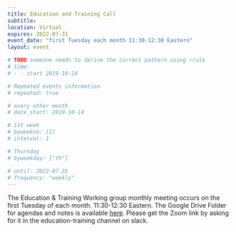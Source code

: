 ```yaml
---
title: Education and Training Call
subtitle:
location: Virtual
expires: 2022-07-31
event_date: "first Tuesday each month 11:30-12:30 Eastern"
layout: event

# TODO someone needs to derive the correct pattern using rrule
# time:
# - - start 2019-10-14

# Repeated events information
# repeated: true

# every other month
# date_start: 2019-10-14

# 1st week
# byweekno: [1]
# interval: 1

# Thursday
# byweekday: ["th"]

# until: 2022-07-31
# frequency: "weekly"
---
```


The Education & Training Working group monthly meeting occurs on the first Tuesday of each month. 11:30-12:30 Eastern. The Google Drive Folder for agendas and notes is available [here](https://drive.google.com/drive/u/1/folders/1mwnSDKh57I5MA9lk2DhRVxhjNc76wDXT). Please get the Zoom link by asking for it in the education-training channel on slack.
